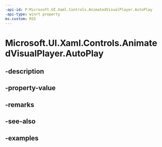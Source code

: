 ```yaml
---
-api-id: P:Microsoft.UI.Xaml.Controls.AnimatedVisualPlayer.AutoPlay
-api-type: winrt property
ms.custom: RS5
---
```


<!-- Property syntax.
public bool AutoPlay { get;  set; }
-->

# Microsoft.UI.Xaml.Controls.AnimatedVisualPlayer.AutoPlay

## -description

## -property-value

## -remarks

## -see-also

## -examples

